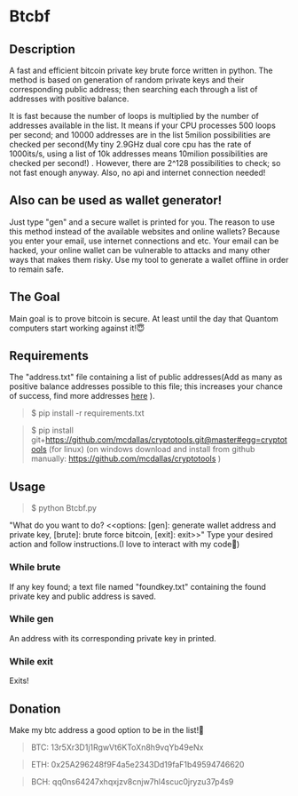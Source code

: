 # Btcbf

## **Description**

A fast and efficient bitcoin private key brute force written in python. The method is based on generation of random private keys and their corresponding public address; then searching each through a list of addresses with positive balance.

It is fast because the number of loops is multiplied by the number of addresses available in the list. It means if your CPU processes 500 loops per second; and 10000 addresses are in the list 5milion possibilities are checked per second(My tiny 2.9GHz dual core cpu has the rate of 1000its/s, using a list of 10k addresses means 10milion possibilities are checked per second!) . However, there are 2^128 possibilities to check; so not fast enough anyway. Also, no api and internet connection needed!

## **Also can be used as wallet generator!**

Just type "gen" and a secure wallet is printed for you. The reason to use this method instead of the available websites and online wallets? Because you enter your email, use internet connections and etc. Your email can be hacked, your online wallet can be vulnerable to attacks and many other ways that makes them risky. Use my tool to generate a wallet offline in order to remain safe.   

## The Goal
Main goal is to prove bitcoin is secure. At least until the day that Quantom computers start working against it!:innocent:

## **Requirements**

  The "address.txt" file containing a list of public addresses(Add as many as positive balance addresses possible to this file; this increases your chance of success, find more addresses [here](https://bitinfocharts.com/top-100-richest-bitcoin-addresses.html) ).
  
>  $ pip install -r requirements.txt
  
>  $ pip install git+https://github.com/mcdallas/cryptotools.git@master#egg=cryptotools (for linux) (on windows download and install from github manually: https://github.com/mcdallas/cryptotools )



## **Usage**

>  $ python Btcbf.py
  
  "What do you want to do? <<options: [gen]: generate wallet address and private key, [brute]: brute force bitcoin, [exit]: exit>>" Type your desired action and follow instructions.(I love to interact with my code:slightly_smiling_face:)
  
### While brute
If any key found; a text file named "foundkey.txt" containing the found private key and public address is saved.

### While gen
An address with its corresponding private key in printed.

### While exit
Exits!

## **Donation**

Make my btc address a good option to be in the list!:cowboy_hat_face:


>BTC: 13r5Xr3D1j1RgwVt6KToXn8h9vqYb49eNx

>ETH: 0x25A296248f9F4a5e2343Dd19faF1b49594746620

>BCH: qq0ns64247xhqxjzv8cnjw7hl4scuc0jryzu37p4s9
